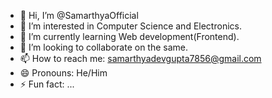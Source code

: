 - 👋 Hi, I’m @SamarthyaOfficial
- 👀 I’m interested in Computer Science and Electronics.
- 🌱 I’m currently learning Web development(Frontend).
- 💞️ I’m looking to collaborate on the same.
- 📫 How to reach me: samarthyadevgupta7856@gmail.com
- 😄 Pronouns: He/Him
- ⚡ Fun fact: ...

<!---
SamarthyaOfficial/SamarthyaOfficial is a ✨ special ✨ repository because its `README.md` (this file) appears on your GitHub profile.
You can click the Preview link to take a look at your changes.
--->

